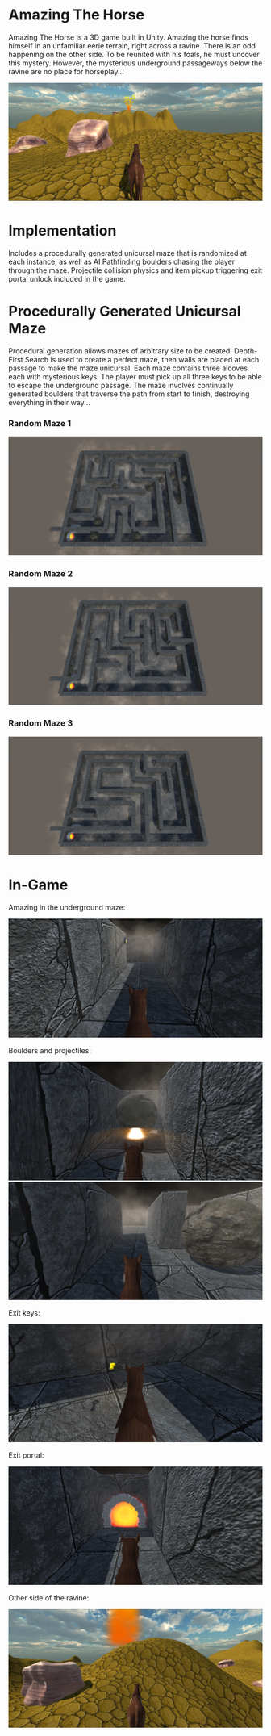 # Amazing The Horse
Amazing The Horse is a 3D game built in Unity. Amazing the horse finds himself in an unfamiliar eerie terrain, right across a ravine. There is an odd happening on the other side. To be reunited with his foals, he must uncover this mystery. However, the mysterious underground passageways below the ravine are no place for horseplay... 

![alt text](https://github.com/nehirakdag/AmazingTheHorse/blob/master/Images/amazing2.png)


# Implementation
Includes a procedurally generated unicursal maze that is randomized at each instance, as well as AI Pathfinding boulders chasing the player through the maze. Projectile collision physics and item pickup triggering exit portal unlock included in the game.


# Procedurally Generated Unicursal Maze
Procedural generation allows mazes of arbitrary size to be created. Depth-First Search is used to create a perfect maze, then walls are placed at each passage to make the maze unicursal. Each maze contains three alcoves each with mysterious keys. The player must pick up all three keys to be able to escape the underground passage. The maze involves continually generated boulders that traverse the path from start to finish, destroying everything in their way...

### Random Maze 1
![alt text](https://github.com/nehirakdag/AmazingTheHorse/blob/master/Images/maze1.png)

### Random Maze 2
![alt text](https://github.com/nehirakdag/AmazingTheHorse/blob/master/Images/maze2.png)

### Random Maze 3
![alt text](https://github.com/nehirakdag/AmazingTheHorse/blob/master/Images/maze3.png)


# In-Game
Amazing in the underground maze:

![alt text](https://github.com/nehirakdag/AmazingTheHorse/blob/master/Images/amazing1.png)

Boulders and projectiles:

![alt text](https://github.com/nehirakdag/AmazingTheHorse/blob/master/Images/amazing3.png)
![alt text](https://github.com/nehirakdag/AmazingTheHorse/blob/master/Images/amazing5.png)

Exit keys:

![alt text](https://github.com/nehirakdag/AmazingTheHorse/blob/master/Images/amazing4.png)

Exit portal:

![alt text](https://github.com/nehirakdag/AmazingTheHorse/blob/master/Images/amazing7.png)

Other side of the ravine:

![alt text](https://github.com/nehirakdag/AmazingTheHorse/blob/master/Images/amazing6.png)


